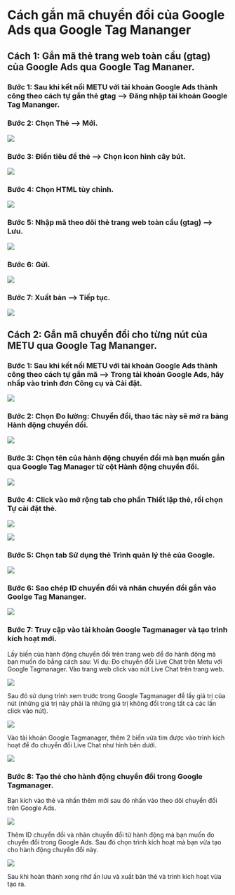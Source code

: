 # Cách gắn mã chuyển đổi của Google Ads qua Google Tag Mananger

## Cách 1: Gắn mã thẻ trang web toàn cầu (gtag) của Google Ads qua Google Tag Mananer.

### Bước 1: Sau khi kết nối METU với tài khoản Google Ads thành công theo cách tự gắn thẻ gtag --> Đăng nhập tài khoản Google Tag Mananger.

### Bước 2: Chọn Thẻ --> Mới. <a href="#buoc-2-chon-the-greater-than-moi" id="buoc-2-chon-the-greater-than-moi"></a>

![](https://blobscdn.gitbook.com/v0/b/gitbook-28427.appspot.com/o/assets%2F-LxZ79\_ZQk-6mvHzyciy%2F-Ly1t0WRI2sV8JMBr-qq%2F-Ly1wAhZ3nm72ofAuvQs%2FUntitled.jpg?alt=media\&token=abba44d2-0700-4859-9bcf-b0c4015dbdac)

### Bước 3: Điền tiêu đề thẻ --> Chọn icon hình cây bút.

![](<../../.gitbook/assets/Untitled (19).jpg>)

### Bước 4: Chọn HTML tùy chỉnh.

![](<../../.gitbook/assets/Untitled (10).jpg>)

### Bước 5: Nhập mã theo dõi thẻ trang web toàn cầu (gtag) --> Lưu.

![](<../../.gitbook/assets/Untitled (31).jpg>)

### Bước 6: Gửi. <a href="#buoc-6-gui" id="buoc-6-gui"></a>

![](https://blobscdn.gitbook.com/v0/b/gitbook-28427.appspot.com/o/assets%2F-LxZ79\_ZQk-6mvHzyciy%2F-Ly1t0WRI2sV8JMBr-qq%2F-Ly1zdTEy7p6UPQk-vpQ%2FUntitled.jpg?alt=media\&token=8cbe2342-e680-4caa-96c5-49e7d52d8e32)

### Bước 7: Xuất bản --> Tiếp tục. <a href="#buoc-7-xuat-ban-greater-than-tiep-tuc" id="buoc-7-xuat-ban-greater-than-tiep-tuc"></a>

![](https://blobscdn.gitbook.com/v0/b/gitbook-28427.appspot.com/o/assets%2F-LxZ79\_ZQk-6mvHzyciy%2F-Ly1t0WRI2sV8JMBr-qq%2F-Ly2-XlrVBcxGY\_k29Du%2FUntitled.jpg?alt=media\&token=09b78949-fe41-4fdf-bbf5-73c23fdf65ae)

## Cách 2: Gắn mã chuyển đổi cho từng nút của METU qua Google Tag Mananger.

### Bước 1: Sau khi kết nối METU với tài khoản Google Ads thành công theo cách tự gắn mã --> Trong tài khoản Google Ads, hãy nhấp vào trình đơn Công cụ và Cài đặt.

![](<../../.gitbook/assets/1 (4).jpg>)

### Bước 2: Chọn Đo lường: Chuyển đổi, thao tác này sẽ mở ra bảng Hành động chuyển đổi.

![](<../../.gitbook/assets/2 (1).jpg>)

### Bước 3: Chọn tên của hành động chuyển đổi mà bạn muốn gắn qua Google Tag Manager từ cột Hành động chuyển đổi.

![](<../../.gitbook/assets/3 (3).jpg>)

### Bước 4: Click vào mở rộng tab cho phần Thiết lập thẻ, rồi chọn Tự cài đặt thẻ.

![](<../../.gitbook/assets/4 (3).jpg>)

![](../../.gitbook/assets/5.jpg)

### Bước 5: Chọn tab Sử dụng thẻ Trình quản lý thẻ của Google.

![](<../../.gitbook/assets/6 (2).jpg>)

### Bước 6: Sao chép ID chuyển đổi và nhãn chuyển đổi gắn vào Goolge Tag Mananger.

![](../../.gitbook/assets/7.jpg)

### Bước 7: Truy cập vào tài khoản Google Tagmanager và tạo trình kích hoạt mới.

Lấy biến của hành động chuyển đổi trên trang web để đo hành động mà bạn muốn đo bằng cách sau: Ví dụ: Đo chuyển đổi Live Chat trên Metu với Google Tagmanager. Vào trang web click vào nút Live Chat trên trang web.

![](../../.gitbook/assets/8.jpg)

Sau đó sử dụng trình xem trước trong Google Tagmanager để lấy giá trị của nút (những giá trị này phải là những giá trị không đổi trong tất cả các lần click vào nút).

![](../../.gitbook/assets/9.jpg)

Vào tài khoản Google Tagmanager, thêm 2 biến vừa tìm được vào trình kích hoạt để đo chuyển đổi Live Chat như hình bên dưới.

![](../../.gitbook/assets/10.jpg)

### Bước 8: Tạo thẻ cho hành động chuyển đổi trong Google Tagmanager.

Bạn kích vào thẻ và nhấn thêm mới sau đó nhấn vào theo dõi chuyển đổi trên Google Ads.

![](../../.gitbook/assets/11.jpg)

Thêm ID chuyển đổi và nhãn chuyển đổi từ hành động mà bạn muốn đo chuyển đổi trong Google Ads. Sau đó chọn trình kích hoạt mà bạn vừa tạo cho hành động chuyển đổi này.

![](../../.gitbook/assets/12.jpg)

Sau khi hoàn thành xong nhớ ấn lưu và xuất bản thẻ và trình kích hoạt vừa tạo ra.
